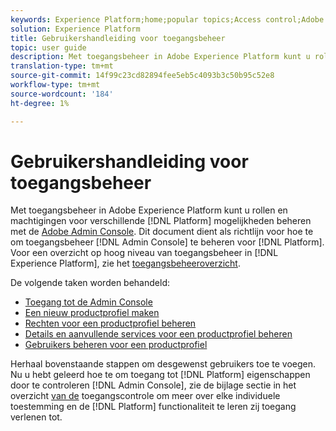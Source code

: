 ```yaml
---
keywords: Experience Platform;home;popular topics;Access control;Adobe admin console
solution: Experience Platform
title: Gebruikershandleiding voor toegangsbeheer
topic: user guide
description: Met toegangsbeheer in Adobe Experience Platform kunt u rollen en machtigingen voor verschillende mogelijkheden van Platforms beheren met de Adobe Admin Console. Dit document dient als richtlijn voor hoe te om de Admin Console te navigeren om toegangsbeheer voor Platform te beheren.
translation-type: tm+mt
source-git-commit: 14f99c23cd82894fee5eb5c4093b3c50b95c52e8
workflow-type: tm+mt
source-wordcount: '184'
ht-degree: 1%

---
```



# Gebruikershandleiding voor toegangsbeheer

Met toegangsbeheer in Adobe Experience Platform kunt u rollen en machtigingen voor verschillende [!DNL Platform] mogelijkheden beheren met de [Adobe Admin Console](https://adminconsole.adobe.com). Dit document dient als richtlijn voor hoe te om toegangsbeheer [!DNL Admin Console] te beheren voor [!DNL Platform]. Voor een overzicht op hoog niveau van toegangsbeheer in [!DNL Experience Platform], zie het [toegangsbeheeroverzicht](./../home.md).

De volgende taken worden behandeld:

- [Toegang tot de Admin Console](./browse.md)
- [Een nieuw productprofiel maken](./create-profile.md)
- [Rechten voor een productprofiel beheren](./permissions.md)
- [Details en aanvullende services voor een productprofiel beheren](./details-and-services.md)
- [Gebruikers beheren voor een productprofiel](./users.md)

Herhaal bovenstaande stappen om desgewenst gebruikers toe te voegen. Nu u hebt geleerd hoe te om toegang tot [!DNL Platform] eigenschappen door te controleren [!DNL Admin Console], zie de bijlage sectie in het overzicht [van de](../home.md) toegangscontrole om meer over elke individuele toestemming en de [!DNL Platform] functionaliteit te leren zij toegang verlenen tot.